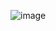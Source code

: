 ![image](https://github.com/igornunes-dev/projeto-grid-flex/assets/161251499/fa7220bb-ad84-4e5b-8c46-88475dad13a6)
